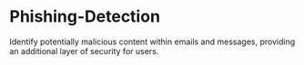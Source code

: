 # Phishing-Detection
Identify potentially malicious content within emails and messages, providing an additional layer of security for users.
